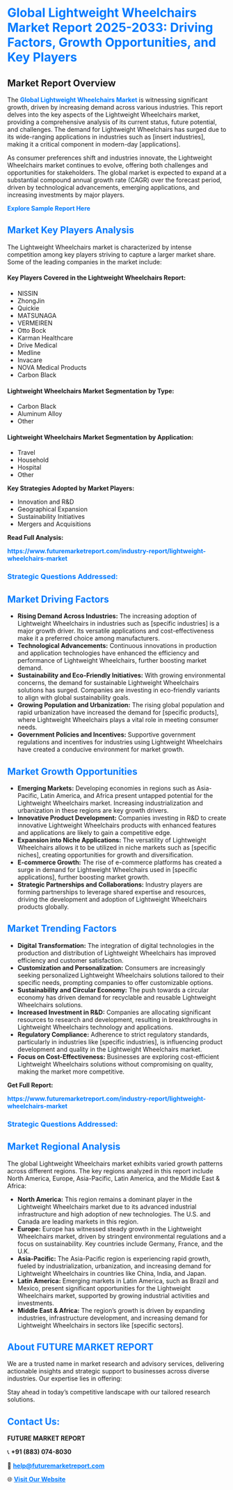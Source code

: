 <h1 style="color: #007BFF;">Global Lightweight Wheelchairs Market Report 2025-2033: Driving Factors, Growth Opportunities, and Key Players</h1>

<section id="overview">
<h2>Market Report Overview</h2>
<p>The <a href="https://www.futuremarketreport.com/industry-report/lightweight-wheelchairs-market" style="color: #007BFF; text-decoration: none;"><strong>Global Lightweight Wheelchairs Market</strong></a> is witnessing significant growth, driven by increasing demand across various industries. This report delves into the key aspects of the Lightweight Wheelchairs market, providing a comprehensive analysis of its current status, future potential, and challenges. The demand for Lightweight Wheelchairs has surged due to its wide-ranging applications in industries such as [insert industries], making it a critical component in modern-day [applications].</p>
<p>As consumer preferences shift and industries innovate, the Lightweight Wheelchairs market continues to evolve, offering both challenges and opportunities for stakeholders. The global market is expected to expand at a substantial compound annual growth rate (CAGR) over the forecast period, driven by technological advancements, emerging applications, and increasing investments by major players.</p>
</section>

<section id="overview">
<p><a href="https://www.futuremarketreport.com/request-sample/reportId=106891" style="color: #007BFF; text-decoration: none;"><strong>Explore Sample Report Here</strong></a></p>
</section>

<section id="key-players">
<h2 style="color: #007BFF;">Market Key Players Analysis</h2>
<p>The Lightweight Wheelchairs market is characterized by intense competition among key players striving to capture a larger market share. Some of the leading companies in the market include:</p>
<h4>Key Players Covered in the Lightweight Wheelchairs Report:</h4>
<ul><li>NISSIN</li><li>ZhongJin</li><li>Quickie</li><li>MATSUNAGA</li><li>VERMEIREN</li><li>Otto Bock</li><li>Karman Healthcare</li><li>Drive Medical</li><li>Medline</li><li>Invacare</li><li>NOVA Medical Products</li><li>Carbon Black</li></ul>
<h4>Lightweight Wheelchairs Market Segmentation by Type:</h4>
<ul><li>Carbon Black</li><li>Aluminum Alloy</li><li>Other</li></ul>

<h4>Lightweight Wheelchairs Market Segmentation by Application:</h4>
<ul><li>Travel</li><li>Household</li><li>Hospital</li><li>Other</li></ul>
<p><strong>Key Strategies Adopted by Market Players:</strong></p>
<ul>
<li>Innovation and R&D</li>
<li>Geographical Expansion</li>
<li>Sustainability Initiatives</li>
<li>Mergers and Acquisitions</li>
</ul>
</section>

<section>
<p><strong>Read Full Analysis: </strong></p><a href="https://www.futuremarketreport.com/industry-report/lightweight-wheelchairs-market" style="color: #007BFF; text-decoration: none;"><strong>https://www.futuremarketreport.com/industry-report/lightweight-wheelchairs-market</strong></a>
<h3 style="color: #007BFF;">Strategic Questions Addressed:</h3>
</section>

<section id="driving-factors">
<h2 style="color: #007BFF;">Market Driving Factors</h2>
<ul>
<li><strong>Rising Demand Across Industries:</strong> The increasing adoption of Lightweight Wheelchairs in industries such as [specific industries] is a major growth driver. Its versatile applications and cost-effectiveness make it a preferred choice among manufacturers.</li>
<li><strong>Technological Advancements:</strong> Continuous innovations in production and application technologies have enhanced the efficiency and performance of Lightweight Wheelchairs, further boosting market demand.</li>
<li><strong>Sustainability and Eco-Friendly Initiatives:</strong> With growing environmental concerns, the demand for sustainable Lightweight Wheelchairs solutions has surged. Companies are investing in eco-friendly variants to align with global sustainability goals.</li>
<li><strong>Growing Population and Urbanization:</strong> The rising global population and rapid urbanization have increased the demand for [specific products], where Lightweight Wheelchairs plays a vital role in meeting consumer needs.</li>
<li><strong>Government Policies and Incentives:</strong> Supportive government regulations and incentives for industries using Lightweight Wheelchairs have created a conducive environment for market growth.</li>
</ul>
</section>

<section id="growth-opportunities">
<h2 style="color: #007BFF;">Market Growth Opportunities</h2>
<ul>
<li><strong>Emerging Markets:</strong> Developing economies in regions such as Asia-Pacific, Latin America, and Africa present untapped potential for the Lightweight Wheelchairs market. Increasing industrialization and urbanization in these regions are key growth drivers.</li>
<li><strong>Innovative Product Development:</strong> Companies investing in R&D to create innovative Lightweight Wheelchairs products with enhanced features and applications are likely to gain a competitive edge.</li>
<li><strong>Expansion into Niche Applications:</strong> The versatility of Lightweight Wheelchairs allows it to be utilized in niche markets such as [specific niches], creating opportunities for growth and diversification.</li>
<li><strong>E-commerce Growth:</strong> The rise of e-commerce platforms has created a surge in demand for Lightweight Wheelchairs used in [specific applications], further boosting market growth.</li>
<li><strong>Strategic Partnerships and Collaborations:</strong> Industry players are forming partnerships to leverage shared expertise and resources, driving the development and adoption of Lightweight Wheelchairs products globally.</li>
</ul>
</section>

<section id="trending-factors">
<h2 style="color: #007BFF;">Market Trending Factors</h2>
<ul>
<li><strong>Digital Transformation:</strong> The integration of digital technologies in the production and distribution of Lightweight Wheelchairs has improved efficiency and customer satisfaction.</li>
<li><strong>Customization and Personalization:</strong> Consumers are increasingly seeking personalized Lightweight Wheelchairs solutions tailored to their specific needs, prompting companies to offer customizable options.</li>
<li><strong>Sustainability and Circular Economy:</strong> The push towards a circular economy has driven demand for recyclable and reusable Lightweight Wheelchairs solutions.</li>
<li><strong>Increased Investment in R&D:</strong> Companies are allocating significant resources to research and development, resulting in breakthroughs in Lightweight Wheelchairs technology and applications.</li>
<li><strong>Regulatory Compliance:</strong> Adherence to strict regulatory standards, particularly in industries like [specific industries], is influencing product development and quality in the Lightweight Wheelchairs market.</li>
<li><strong>Focus on Cost-Effectiveness:</strong> Businesses are exploring cost-efficient Lightweight Wheelchairs solutions without compromising on quality, making the market more competitive.</li>
</ul>
</section>

<section>
<p><strong>Get Full Report: </strong></p><a href="https://www.futuremarketreport.com/industry-report/lightweight-wheelchairs-market" style="color: #007BFF; text-decoration: none;"><strong>https://www.futuremarketreport.com/industry-report/lightweight-wheelchairs-market</strong></a>
<h3 style="color: #007BFF;">Strategic Questions Addressed:</h3>
</section>


<section id="regional-analysis">
<h2 style="color: #007BFF;">Market Regional Analysis</h2>
<p>The global Lightweight Wheelchairs market exhibits varied growth patterns across different regions. The key regions analyzed in this report include North America, Europe, Asia-Pacific, Latin America, and the Middle East & Africa:</p>
<ul>
<li><strong>North America:</strong> This region remains a dominant player in the Lightweight Wheelchairs market due to its advanced industrial infrastructure and high adoption of new technologies. The U.S. and Canada are leading markets in this region.</li>
<li><strong>Europe:</strong> Europe has witnessed steady growth in the Lightweight Wheelchairs market, driven by stringent environmental regulations and a focus on sustainability. Key countries include Germany, France, and the U.K.</li>
<li><strong>Asia-Pacific:</strong> The Asia-Pacific region is experiencing rapid growth, fueled by industrialization, urbanization, and increasing demand for Lightweight Wheelchairs in countries like China, India, and Japan.</li>
<li><strong>Latin America:</strong> Emerging markets in Latin America, such as Brazil and Mexico, present significant opportunities for the Lightweight Wheelchairs market, supported by growing industrial activities and investments.</li>
<li><strong>Middle East & Africa:</strong> The region’s growth is driven by expanding industries, infrastructure development, and increasing demand for Lightweight Wheelchairs in sectors like [specific sectors].</li>
</ul>
</section>

<footer>
<h2 style="color: #007BFF;">About FUTURE MARKET REPORT</h2>
<p>We are a trusted name in market research and advisory services, delivering actionable insights and strategic support to businesses across diverse industries. Our expertise lies in offering:</p>

<p>Stay ahead in today’s competitive landscape with our tailored research solutions.</p>

<h2 style="color: #007BFF;">Contact Us:</h2>
<p><strong>FUTURE MARKET REPORT</strong></p>
<p>📞 <strong>+91 (883) 074-8030</strong></p>
<p>📧 <strong><a href="mailto:help@futuremarketreport.com" style="color: #007BFF;">help@futuremarketreport.com</a></strong></p>
<p>🌐 <strong><a href="https://www.futuremarketreport.com/" style="color: #007BFF;">Visit Our Website</a></strong></p>
</footer>